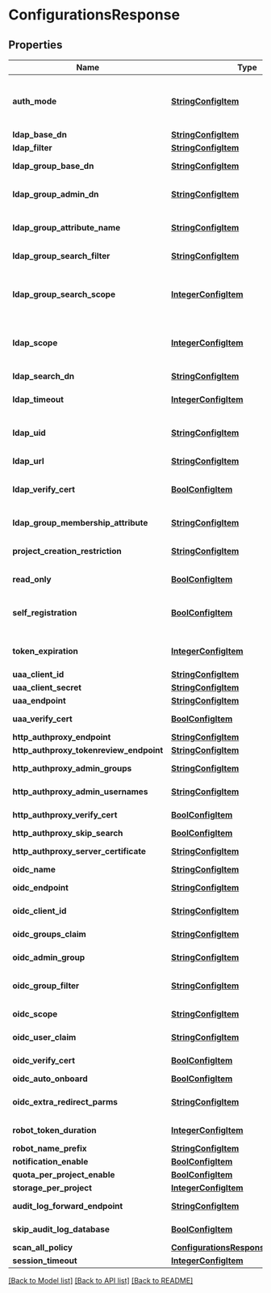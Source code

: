# ConfigurationsResponse

## Properties
Name | Type | Description | Notes
------------ | ------------- | ------------- | -------------
**auth_mode** | [**StringConfigItem**](StringConfigItem.md) | The auth mode of current system, such as \&quot;db_auth\&quot;, \&quot;ldap_auth\&quot;, \&quot;oidc_auth\&quot; | [optional] 
**ldap_base_dn** | [**StringConfigItem**](StringConfigItem.md) | The Base DN for LDAP binding. | [optional] 
**ldap_filter** | [**StringConfigItem**](StringConfigItem.md) | The filter for LDAP search | [optional] 
**ldap_group_base_dn** | [**StringConfigItem**](StringConfigItem.md) | The base DN to search LDAP group. | [optional] 
**ldap_group_admin_dn** | [**StringConfigItem**](StringConfigItem.md) | Specify the ldap group which have the same privilege with Harbor admin | [optional] 
**ldap_group_attribute_name** | [**StringConfigItem**](StringConfigItem.md) | The attribute which is used as identity of the LDAP group, default is cn.&#39; | [optional] 
**ldap_group_search_filter** | [**StringConfigItem**](StringConfigItem.md) | The filter to search the ldap group | [optional] 
**ldap_group_search_scope** | [**IntegerConfigItem**](IntegerConfigItem.md) | The scope to search ldap group. &#39;&#39;0-LDAP_SCOPE_BASE, 1-LDAP_SCOPE_ONELEVEL, 2-LDAP_SCOPE_SUBTREE&#39;&#39; | [optional] 
**ldap_scope** | [**IntegerConfigItem**](IntegerConfigItem.md) | The scope to search ldap users,&#39;0-LDAP_SCOPE_BASE, 1-LDAP_SCOPE_ONELEVEL, 2-LDAP_SCOPE_SUBTREE&#39; | [optional] 
**ldap_search_dn** | [**StringConfigItem**](StringConfigItem.md) | The DN of the user to do the search. | [optional] 
**ldap_timeout** | [**IntegerConfigItem**](IntegerConfigItem.md) | Timeout in seconds for connection to LDAP server | [optional] 
**ldap_uid** | [**StringConfigItem**](StringConfigItem.md) | The attribute which is used as identity for the LDAP binding, such as \&quot;CN\&quot; or \&quot;SAMAccountname\&quot; | [optional] 
**ldap_url** | [**StringConfigItem**](StringConfigItem.md) | The URL of LDAP server | [optional] 
**ldap_verify_cert** | [**BoolConfigItem**](BoolConfigItem.md) | Whether verify your OIDC server certificate, disable it if your OIDC server is hosted via self-hosted certificate. | [optional] 
**ldap_group_membership_attribute** | [**StringConfigItem**](StringConfigItem.md) | The user attribute to identify the group membership | [optional] 
**project_creation_restriction** | [**StringConfigItem**](StringConfigItem.md) | Indicate who can create projects, it could be &#39;&#39;adminonly&#39;&#39; or &#39;&#39;everyone&#39;&#39;. | [optional] 
**read_only** | [**BoolConfigItem**](BoolConfigItem.md) | The flag to indicate whether Harbor is in readonly mode. | [optional] 
**self_registration** | [**BoolConfigItem**](BoolConfigItem.md) | Whether the Harbor instance supports self-registration.  If it&#39;&#39;s set to false, admin need to add user to the instance. | [optional] 
**token_expiration** | [**IntegerConfigItem**](IntegerConfigItem.md) | The expiration time of the token for internal Registry, in minutes. | [optional] 
**uaa_client_id** | [**StringConfigItem**](StringConfigItem.md) | The client id of UAA | [optional] 
**uaa_client_secret** | [**StringConfigItem**](StringConfigItem.md) | The client secret of the UAA | [optional] 
**uaa_endpoint** | [**StringConfigItem**](StringConfigItem.md) | The endpoint of the UAA | [optional] 
**uaa_verify_cert** | [**BoolConfigItem**](BoolConfigItem.md) | Verify the certificate in UAA server | [optional] 
**http_authproxy_endpoint** | [**StringConfigItem**](StringConfigItem.md) | The endpoint of the HTTP auth | [optional] 
**http_authproxy_tokenreview_endpoint** | [**StringConfigItem**](StringConfigItem.md) | The token review endpoint | [optional] 
**http_authproxy_admin_groups** | [**StringConfigItem**](StringConfigItem.md) | The group which has the harbor admin privileges | [optional] 
**http_authproxy_admin_usernames** | [**StringConfigItem**](StringConfigItem.md) | The usernames which has the harbor admin privileges | [optional] 
**http_authproxy_verify_cert** | [**BoolConfigItem**](BoolConfigItem.md) | Verify the HTTP auth provider&#39;s certificate | [optional] 
**http_authproxy_skip_search** | [**BoolConfigItem**](BoolConfigItem.md) | Search user before onboard | [optional] 
**http_authproxy_server_certificate** | [**StringConfigItem**](StringConfigItem.md) | The certificate of the HTTP auth provider | [optional] 
**oidc_name** | [**StringConfigItem**](StringConfigItem.md) | The OIDC provider name | [optional] 
**oidc_endpoint** | [**StringConfigItem**](StringConfigItem.md) | The endpoint of the OIDC provider | [optional] 
**oidc_client_id** | [**StringConfigItem**](StringConfigItem.md) | The client ID of the OIDC provider | [optional] 
**oidc_groups_claim** | [**StringConfigItem**](StringConfigItem.md) | The attribute claims the group name | [optional] 
**oidc_admin_group** | [**StringConfigItem**](StringConfigItem.md) | The OIDC group which has the harbor admin privileges | [optional] 
**oidc_group_filter** | [**StringConfigItem**](StringConfigItem.md) | The OIDC group filter which filters out the group doesn&#39;t match the regular expression | [optional] 
**oidc_scope** | [**StringConfigItem**](StringConfigItem.md) | The scope of the OIDC provider | [optional] 
**oidc_user_claim** | [**StringConfigItem**](StringConfigItem.md) | The attribute claims the username | [optional] 
**oidc_verify_cert** | [**BoolConfigItem**](BoolConfigItem.md) | Verify the OIDC provider&#39;s certificate&#39; | [optional] 
**oidc_auto_onboard** | [**BoolConfigItem**](BoolConfigItem.md) | Auto onboard the OIDC user | [optional] 
**oidc_extra_redirect_parms** | [**StringConfigItem**](StringConfigItem.md) | Extra parameters to add when redirect request to OIDC provider | [optional] 
**robot_token_duration** | [**IntegerConfigItem**](IntegerConfigItem.md) | The robot account token duration in days | [optional] 
**robot_name_prefix** | [**StringConfigItem**](StringConfigItem.md) | The rebot account name prefix | [optional] 
**notification_enable** | [**BoolConfigItem**](BoolConfigItem.md) | Enable notification | [optional] 
**quota_per_project_enable** | [**BoolConfigItem**](BoolConfigItem.md) | Enable quota per project | [optional] 
**storage_per_project** | [**IntegerConfigItem**](IntegerConfigItem.md) | The storage quota per project | [optional] 
**audit_log_forward_endpoint** | [**StringConfigItem**](StringConfigItem.md) | The endpoint of the audit log forwarder | [optional] 
**skip_audit_log_database** | [**BoolConfigItem**](BoolConfigItem.md) | Whether skip the audit log in database | [optional] 
**scan_all_policy** | [**ConfigurationsResponseScanAllPolicy**](ConfigurationsResponseScanAllPolicy.md) |  | [optional] 
**session_timeout** | [**IntegerConfigItem**](IntegerConfigItem.md) | The session timeout in minutes | [optional] 

[[Back to Model list]](../README.md#documentation-for-models) [[Back to API list]](../README.md#documentation-for-api-endpoints) [[Back to README]](../README.md)


